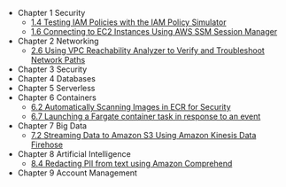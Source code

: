 * Chapter 1 Security
  * [1.4 Testing IAM Policies with the IAM Policy Simulator](https://github.com/AWSCookbook/Security/blob/main/104-Testing-IAM-Policies-with-the-IAM-Policy-Simulator/README.md) 
  * [1.6 Connecting to EC2 Instances Using AWS SSM Session Manager](https://github.com/AWSCookbook/Security/tree/main/106-Connecting-to-EC2-Instances-Using-Session-Manager)
* Chapter 2 Networking
  * [2.6 Using VPC Reachability Analyzer to Verify and Troubleshoot Network Paths](https://github.com/AWSCookbook/Networking/tree/main/206-VPC-Reachability-Analyzer)
* Chapter 3 Security 
* Chapter 4 Databases 
* Chapter 5 Serverless 
* Chapter 6 Containers
  * [6.2 Automatically Scanning Images in ECR for Security](https://github.com/AWSCookbook/Containers/tree/main/602-Image-Scanning-In-ECR)
  * [6.7 Launching a Fargate container task in response to an event](https://github.com/AWSCookbook/Containers/tree/main/607-Fargate-Task-With-Event)
* Chapter 7 Big Data 
  * [7.2 Streaming Data to Amazon S3 Using Amazon Kinesis Data Firehose](https://github.com/AWSCookbook/BigData/tree/main/702-Streaming-Data-to-S3-Using-Kinesis-Firehose)
* Chapter 8 Artificial Intelligence
  * [8.4 Redacting PII from text using Amazon Comprehend](https://github.com/AWSCookbook/ArtificialIntelligence/tree/main/804-Redacting-PII-from-text-using-Comprehend)
* Chapter 9 Account Management 
